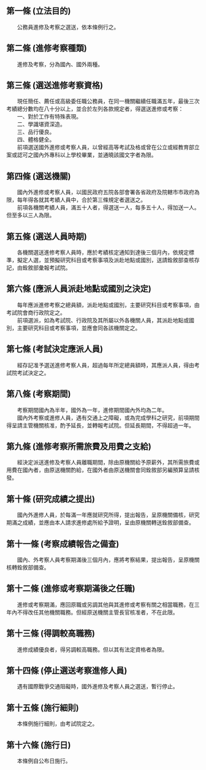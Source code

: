 第一條 (立法目的)
-----------------
　　公務員進修及考察之選送，依本條例行之。  


第二條 (進修考察種類)
---------------------
　　進修及考察，分為國內、國外兩種。  


第三條 (選送進修考察資格)
-------------------------
　　現任簡任、薦任或高級委任職公務員，在同一機關繼續任職滿五年，最後三次考績總分數均在八十分以上，並合於左列各款規定者，得選送進修或考察：  
　　一、對於工作有特殊表現。  
　　二、學識堪資深造。  
　　三、品行優良。  
　　四、體格健全。  
　　前項選送國外進修或考察人員，以曾經高等考試及格或曾在公立或經教育部立案或認可之國內外專科以上學校畢業，並通曉該國文字者為限。  


第四條 (選送機關)
-----------------
　　國內外進修或考察人員，以國民政府五院各部會署各省政府及院轄市市政府為限，每年得各就其考績人員中，合於第三條規定者選送之。  
　　前項各機關考績人員，滿五十人者，得選送一人，每多五十人，得加送一人。但至多以三人為限。  


第五條 (選送人員時期)
---------------------
　　各機關選送進修考察人員時，應於考績核定通知到達後三個月內，依規定標準，擬定人選，並預擬研究科目或考察事項及派赴地點或國別，送請銓敘部查核存記，由銓敘部彙報考試院。  


第六條 (應派人員派赴地點或國別之決定)
-------------------------------------
　　每年應派進修考察之總員額，派赴地點或國別，主要研究科目或考察事項，由考試院會商行政院定之。  
　　前項選派，如為考試院、行政院及其所屬以外各機關人員，其派赴地點或國別，主要研究科目或考察事項，並應會同各該機關定之。  


第七條 (考試決定應派人員)
-------------------------
　　經存記准予選送進修考察人員，超過每年所定總員額時，其應派人員，得由考試院考試決定之。  


第八條 (考察期間)
-----------------
　　考察期間國內為半年，國外為一年，進修期間國內外均為二年。  
　　國內外考察或進修人員，遇有交通上之障礙，或為完成學科之研究，前項期間得呈請主管機關核准，酌予延長，並轉報考試院。但延長期間，不得超過一年。  


第九條 (進修考察所需旅費及用費之支給)
-------------------------------------
　　經決定派送進修及考察人員離職期間，除由原機關給予原薪外，其所需旅費或用費在國內者，由原送機關酌給，在國外者由原送機關會同銓敘部另編預算呈請核發。  


第十條 (研究成績之提出)
-----------------------
　　國內外進修人員，於每滿一年應就研究所得，提出報告，呈原機關備核，研究期滿之成績，並應由本人請求進修處所給予證明，呈由原機關轉送銓敘部備查。  


第十一條 (考察成績報告之備查)
-----------------------------
　　國內、外考察人員考察期滿後三個月內，應將考察結果，提出報告，呈原機關核轉銓敘部備查。  


第十二條 (進修或考察期滿後之任職)
---------------------------------
　　進修或考察期滿，應回原職或另調其他與其進修或考察有關之相當職務，在三年內不得改任其他機關職務。但經原送機關主管長官核准者，不在此限。  


第十三條 (得調較高職務)
-----------------------
　　進修成績優良者，得另調較高職務。但以其有法定資格者為限。  


第十四條 (停止選送考察進修人員)
-------------------------------
　　遇有國際戰爭交通阻礙時，國外進修及考察人員之選送，暫行停止。  


第十五條 (施行細則)
-------------------
　　本條例施行細則，由考試院定之。  


第十六條 (施行日)
-----------------
　　本條例自公布日施行。